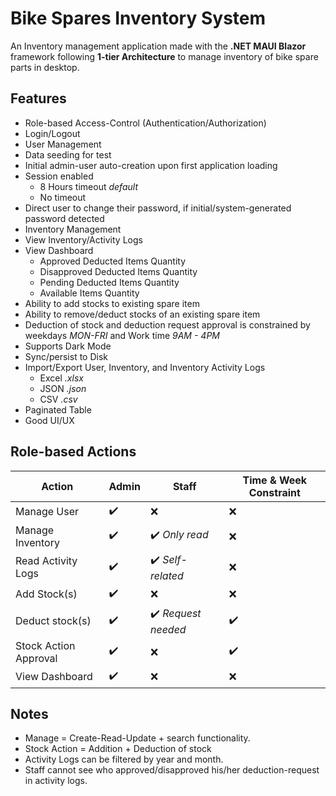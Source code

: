 # Bike Spares Inventory System

An Inventory management application made with the **.NET MAUI Blazor** framework following **1-tier Architecture** to manage inventory of bike spare parts in desktop.

## Features

- Role-based Access-Control (Authentication/Authorization)
- Login/Logout
- User Management
- Data seeding for test
- Initial admin-user auto-creation upon first application loading
- Session enabled
  - 8 Hours timeout *default*
  - No timeout
- Direct user to change their password, if initial/system-generated password detected
- Inventory Management
- View Inventory/Activity Logs
- View Dashboard
  - Approved Deducted Items Quantity
  - Disapproved Deducted Items Quantity
  - Pending Deducted Items Quantity
  - Available Items Quantity
- Ability to add stocks to existing spare item
- Ability to remove/deduct stocks of an existing spare item
- Deduction of stock and deduction request approval is constrained by weekdays *MON-FRI* and Work time *9AM - 4PM*
- Supports Dark Mode
- Sync/persist to Disk
- Import/Export User, Inventory, and Inventory Activity Logs
  - Excel *.xlsx*
  - JSON *.json*
  - CSV *.csv*
- Paginated Table
- Good UI/UX

## Role-based Actions

| Action | Admin | Staff | Time & Week Constraint |
| ----------- | ----------- | ----------- | ----------- |
| Manage User | ✔️ | ❌ | ❌ |
| Manage Inventory | ✔️ | ✔️ *Only read* | ❌ |
| Read Activity Logs | ✔️ | ✔️ *Self-related* | ❌ |
| Add Stock(s) | ✔️ | ❌ | ❌ |
| Deduct stock(s) | ✔️ | ✔️ *Request needed* | ✔️ |
| Stock Action Approval | ✔️ | ❌ | ✔️ |
| View Dashboard | ✔️ | ❌ | ❌ |

## Notes

- Manage = Create-Read-Update + search functionality.
- Stock Action = Addition + Deduction of stock
- Activity Logs can be filtered by year and month.
- Staff cannot see who approved/disapproved his/her deduction-request in activity logs.